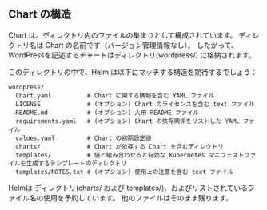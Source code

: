 ## Chart の構造

Chart は、ディレクトリ内のファイルの集まりとして構成されています。 ディレクトリ名は Chart の名前です（バージョン管理情報なし）。
したがって、WordPressを記述するチャートはディレクトリ(wordpress/) に格納されます。

このディレクトリの中で、Helm は以下にマッチする構造を期待するでしょう：

``` Chart 構造
wordpress/
  Chart.yaml          # Chart に関する情報を含む YAML ファイル
  LICENSE             # (オプション) Chart のライセンスを含む text ファイル
  README.md           # (オプション) 人用 README ファイル
  requirements.yaml   # (オプション) Chart の依存関係をリストした YAML ファイル
  values.yaml         # Chart の初期設定値
  charts/             # Chart が依存する Chart を含むディレクトリ
  templates/          # 値と組み合わせると有効な Kubernetes マニフェストファイルを生成するテンプレートのディレクトリ
  templates/NOTES.txt # (オプション) 使用上の注意を含む text ファイル
```

Helmは ディレクトリ(charts/ および templates/)、およびリストされているファイル名の使用を予約しています。
他のファイルはそのまま残ります。
